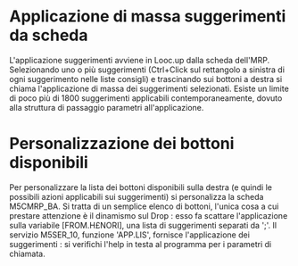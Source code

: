 # Applicazione di massa suggerimenti da scheda

L'applicazione suggerimenti avviene in Looc.up dalla scheda dell'MRP.
Selezionando uno o più suggerimenti (Ctrl+Click sul rettangolo a sinistra di ogni suggerimento nelle liste consigli) e trascinando sui bottoni a destra si chiama l'applicazione di massa dei suggerimenti selezionati.
Esiste un limite di poco più di 1800 suggerimenti applicabili contemporaneamente, dovuto alla struttura di passaggio parametri all'applicazione.

# Personalizzazione dei bottoni disponibili

Per personalizzare la lista dei bottoni disponibili sulla destra (e quindi le possibili azioni applicabili sui suggerimenti) si personalizza la scheda M5CMRP_BA.
Si tratta di un semplice elenco di bottoni, l'unica cosa a cui prestare attenzione è il dinamismo sul Drop :  esso fa scattare l'applicazione sulla variabile [FROM.H£NORI], una lista di suggerimenti separati da ';'.
Il servizio M5SER_10, funzione 'APP.LIS', fornisce l'applicazione dei suggerimenti :  si verifichi l'help in testa al programma per i parametri di chiamata.
